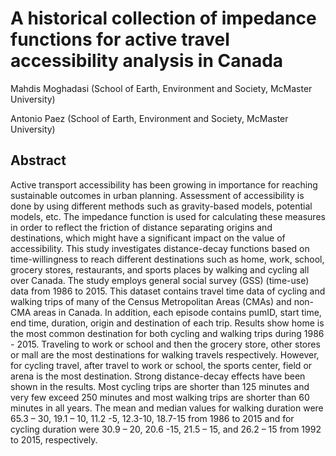 
<!-- README.md is generated from README.Rmd. Please edit that file -->

# A historical collection of impedance functions for active travel accessibility analysis in Canada

<!-- badges: start -->
<!-- badges: end -->

Mahdis Moghadasi (School of Earth, Environment and Society, McMaster
University)

Antonio Paez (School of Earth, Environment and Society, McMaster
University)

## Abstract

Active transport accessibility has been growing in importance for
reaching sustainable outcomes in urban planning. Assessment of
accessibility is done by using different methods such as gravity-based
models, potential models, etc. The impedance function is used for
calculating these measures in order to reflect the friction of distance
separating origins and destinations, which might have a significant
impact on the value of accessibility. This study investigates
distance-decay functions based on time-willingness to reach different
destinations such as home, work, school, grocery stores, restaurants,
and sports places by walking and cycling all over Canada. The study
employs general social survey (GSS) (time-use) data from 1986 to 2015.
This dataset contains travel time data of cycling and walking trips of
many of the Census Metropolitan Areas (CMAs) and non-CMA areas in
Canada. In addition, each episode contains pumID, start time, end time,
duration, origin and destination of each trip. Results show home is the
most common destination for both cycling and walking trips during 1986 -
2015. Traveling to work or school and then the grocery store, other
stores or mall are the most destinations for walking travels
respectively. However, for cycling travel, after travel to work or
school, the sports center, field or arena is the most destination.
Strong distance-decay effects have been shown in the results. Most
cycling trips are shorter than 125 minutes and very few exceed 250
minutes and most walking trips are shorter than 60 minutes in all years.
The mean and median values for walking duration were 65.3 – 30, 19.1 –
10, 11.2 -5, 12.3-10, 18.7-15 from 1986 to 2015 and for cycling duration
were 30.9 – 20, 20.6 -15, 21.5 – 15, and 26.2 – 15 from 1992 to 2015,
respectively.
